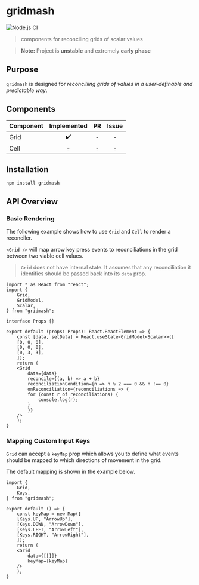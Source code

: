 # gridmash

![Node.js CI](https://github.com/nonnontrivial/gridmash/workflows/Node.js%20CI/badge.svg)

> components for reconciling grids of scalar values

> **Note:** Project is **unstable** and extremely **early phase**

## Purpose

`gridmash` is designed for _reconciliing grids of values in a user-definable and predictable way_.

## Components

|Component | Implemented | PR | Issue |
|:---------|:-----------:|:--:|:-----:|
|Grid      |✔️            |-   |-      |
|Cell      |-            |-   |-      |

## Installation

```shell
npm install gridmash
```

## API Overview

### Basic Rendering

The following example shows how to use `Grid` and `Cell` to render a reconciler.

`<Grid />` will map arrow key press events to reconciliations in the grid between
two viable cell values.

> `Grid` does not have internal state. It assumes that any reconciliation it
identifies should be passed back into its `data` prop.

```tsx
import * as React from "react";
import {
    Grid,
    GridModel,
    Scalar,
} from "gridmash";

interface Props {}

export default (props: Props): React.ReactElement => {
    const [data, setData] = React.useState<GridModel<Scalar>>([
	[0, 0, 0],
	[0, 0, 0],
	[0, 3, 3],
    ]);
    return (
	<Grid
	    data={data}
	    reconcile={(a, b) => a + b}
	    reconciliationCondition={n => n % 2 === 0 && n !== 0}
	    onReconciliation={reconciliations => {
		for (const r of reconciliations) {
		    console.log(r);
		}
	    }}
	/>
    );
}
```

### Mapping Custom Input Keys

`Grid` can accept a `keyMap` prop which allows you to define what events should be mapped to which directions of movement in the grid.

The default mapping is shown in the example below.

```tsx
import {
    Grid,
    Keys,
} from "gridmash";

export default () => {
    const keyMap = new Map([
	[Keys.UP, "ArrowUp"],
	[Keys.DOWN, "ArrowDown"],
	[Keys.LEFT, "ArrowLeft"],
	[Keys.RIGHT, "ArrowRight"],
    ]);
    return (
	<Grid
	    data={[[]]}
	    keyMap={keyMap}
	/>
    );
}
```

